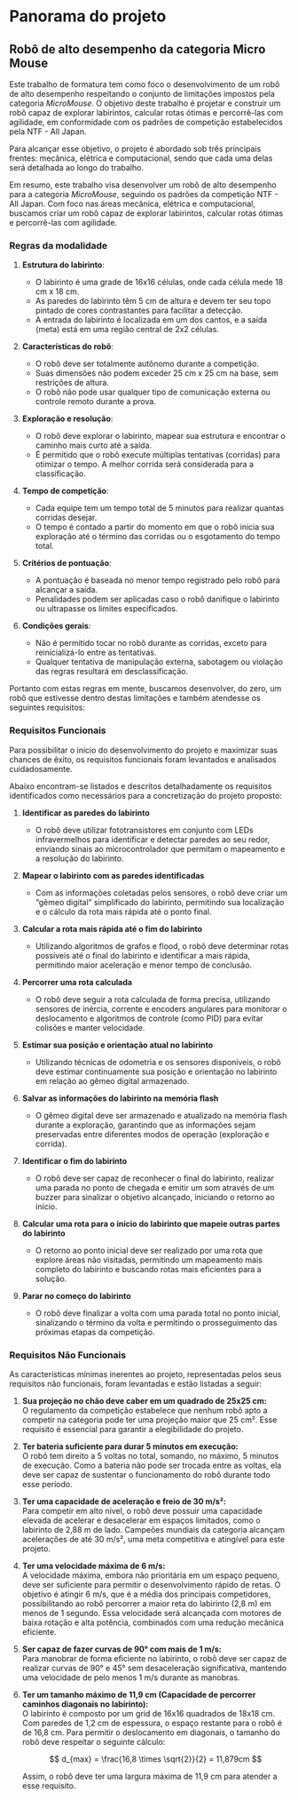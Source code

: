 # Panorama do projeto

## Robô de alto desempenho da categoria Micro Mouse
Este trabalho de formatura tem como foco o desenvolvimento de um robô de alto desempenho respeitando o conjunto de limitações impostos pela categoria *MicroMouse*. O objetivo deste trabalho é projetar e construir um robô capaz de explorar labirintos, calcular rotas ótimas e percorrê-las com agilidade, em conformidade com os padrões de competição estabelecidos pela NTF - All Japan.

Para alcançar esse objetivo, o projeto é abordado sob três principais frentes: mecânica, elétrica e computacional, sendo que cada uma delas será detalhada ao longo do trabalho. 

Em resumo, este trabalho visa desenvolver um robô de alto desempenho para a categoria *MicroMouse*, seguindo os padrões da competição NTF - All Japan. Com foco nas áreas mecânica, elétrica e computacional, buscamos criar um robô capaz de explorar labirintos, calcular rotas ótimas e percorrê-las com agilidade.


### Regras da modalidade

1. **Estrutura do labirinto**:
   - O labirinto é uma grade de 16x16 células, onde cada célula mede 18 cm x 18 cm.
   - As paredes do labirinto têm 5 cm de altura e devem ter seu topo pintado de cores contrastantes para facilitar a detecção.
   - A entrada do labirinto é localizada em um dos cantos, e a saída (meta) está em uma região central de 2x2 células.

2. **Características do robô**:
   - O robô deve ser totalmente autônomo durante a competição.
   - Suas dimensões não podem exceder 25 cm x 25 cm na base, sem restrições de altura.
   - O robô não pode usar qualquer tipo de comunicação externa ou controle remoto durante a prova.

3. **Exploração e resolução**:
   - O robô deve explorar o labirinto, mapear sua estrutura e encontrar o caminho mais curto até a saída.
   - É permitido que o robô execute múltiplas tentativas (corridas) para otimizar o tempo. A melhor corrida será considerada para a classificação.

4. **Tempo de competição**:
   - Cada equipe tem um tempo total de 5 minutos para realizar quantas corridas desejar.
   - O tempo é contado a partir do momento em que o robô inicia sua exploração até o término das corridas ou o esgotamento do tempo total.

5. **Critérios de pontuação**:
   - A pontuação é baseada no menor tempo registrado pelo robô para alcançar a saída.
   - Penalidades podem ser aplicadas caso o robô danifique o labirinto ou ultrapasse os limites especificados.

6. **Condições gerais**:
   - Não é permitido tocar no robô durante as corridas, exceto para reinicializá-lo entre as tentativas.
   - Qualquer tentativa de manipulação externa, sabotagem ou violação das regras resultará em desclassificação.

Portanto com estas regras em mente, buscamos desenvolver, do zero, um robô que estivesse dentro destas limitações e também atendesse os seguintes requisitos:

### Requisitos Funcionais

Para possibilitar o início do desenvolvimento do projeto e maximizar suas chances de êxito, os requisitos funcionais foram levantados e analisados cuidadosamente.  

Abaixo encontram-se listados e descritos detalhadamente os requisitos identificados como necessários para a concretização do projeto proposto:  

1. **Identificar as paredes do labirinto**  
   - O robô deve utilizar fototransistores em conjunto com LEDs infravermelhos para identificar e detectar paredes ao seu redor, enviando sinais ao microcontrolador que permitam o mapeamento e a resolução do labirinto.  

2. **Mapear o labirinto com as paredes identificadas**  
   - Com as informações coletadas pelos sensores, o robô deve criar um “gêmeo digital” simplificado do labirinto, permitindo sua localização e o cálculo da rota mais rápida até o ponto final.  

3. **Calcular a rota mais rápida até o fim do labirinto**  
   - Utilizando algoritmos de grafos e flood, o robô deve determinar rotas possíveis até o final do labirinto e identificar a mais rápida, permitindo maior aceleração e menor tempo de conclusão.  

4. **Percorrer uma rota calculada**  
   - O robô deve seguir a rota calculada de forma precisa, utilizando sensores de inércia, corrente e encoders angulares para monitorar o deslocamento e algoritmos de controle (como PID) para evitar colisões e manter velocidade.  

5. **Estimar sua posição e orientação atual no labirinto**  
   - Utilizando técnicas de odometria e os sensores disponíveis, o robô deve estimar continuamente sua posição e orientação no labirinto em relação ao gêmeo digital armazenado.  

6. **Salvar as informações do labirinto na memória flash**  
   - O gêmeo digital deve ser armazenado e atualizado na memória flash durante a exploração, garantindo que as informações sejam preservadas entre diferentes modos de operação (exploração e corrida).  

7. **Identificar o fim do labirinto**  
   - O robô deve ser capaz de reconhecer o final do labirinto, realizar uma parada no ponto de chegada e emitir um som através de um buzzer para sinalizar o objetivo alcançado, iniciando o retorno ao início.  

8. **Calcular uma rota para o início do labirinto que mapeie outras partes do labirinto**  
   - O retorno ao ponto inicial deve ser realizado por uma rota que explore áreas não visitadas, permitindo um mapeamento mais completo do labirinto e buscando rotas mais eficientes para a solução.  

9. **Parar no começo do labirinto**  
   - O robô deve finalizar a volta com uma parada total no ponto inicial, sinalizando o término da volta e permitindo o prosseguimento das próximas etapas da competição.  


### Requisitos Não Funcionais

As características mínimas inerentes ao projeto, representadas pelos seus requisitos não funcionais, foram levantadas e estão listadas a seguir:

1. **Sua projeção no chão deve caber em um quadrado de 25x25 cm:**  
   O regulamento da competição estabelece que nenhum robô apto a competir na categoria pode ter uma projeção maior que 25 cm². Esse requisito é essencial para garantir a elegibilidade do projeto.

2. **Ter bateria suficiente para durar 5 minutos em execução:**  
   O robô tem direito a 5 voltas no total, somando, no máximo, 5 minutos de execução. Como a bateria não pode ser trocada entre as voltas, ela deve ser capaz de sustentar o funcionamento do robô durante todo esse período.

3. **Ter uma capacidade de aceleração e freio de 30 m/s²:**  
   Para competir em alto nível, o robô deve possuir uma capacidade elevada de acelerar e desacelerar em espaços limitados, como o labirinto de 2,88 m de lado. Campeões mundiais da categoria alcançam acelerações de até 30 m/s², uma meta competitiva e atingível para este projeto.

4. **Ter uma velocidade máxima de 6 m/s:**  
   A velocidade máxima, embora não prioritária em um espaço pequeno, deve ser suficiente para permitir o desenvolvimento rápido de retas. O objetivo é atingir 6 m/s, que é a média dos principais competidores, possibilitando ao robô percorrer a maior reta do labirinto (2,8 m) em menos de 1 segundo. Essa velocidade será alcançada com motores de baixa rotação e alta potência, combinados com uma redução mecânica eficiente.

5. **Ser capaz de fazer curvas de 90° com mais de 1 m/s:**  
   Para manobrar de forma eficiente no labirinto, o robô deve ser capaz de realizar curvas de 90° e 45° sem desaceleração significativa, mantendo uma velocidade de pelo menos 1 m/s durante as manobras.

6. **Ter um tamanho máximo de 11,9 cm (Capacidade de percorrer caminhos diagonais no labirinto):**  
   O labirinto é composto por um grid de 16x16 quadrados de 18x18 cm. Com paredes de 1,2 cm de espessura, o espaço restante para o robô é de 16,8 cm. Para permitir o deslocamento em diagonais, o tamanho do robô deve respeitar o seguinte cálculo:

   $$
   d_{max} = \frac{16,8 \times \sqrt{2}}{2} = 11,879cm
   $$

   Assim, o robô deve ter uma largura máxima de 11,9 cm para atender a esse requisito.
